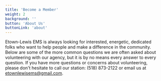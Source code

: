 ```yaml
---
title: 'Become a Member'
weight: 2
background: ''
button: 'About Us'
buttonLink: 'about'
---
```


Etown-Lewis EMS is always looking for interested, energetic, dedicated folks who want to help people and make a difference in the community.  Below are some of the more common questions we are often asked about volunteering with our agency, but it is by no means every answer to every question.  If you have more questions or concerns about volunteering, please don't hesitate to call our station: (518) 873-2122 or email us at etownlewisems@gmail.com.
